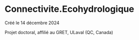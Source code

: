 # Connectivite.Ecohydrologique
Créé le 14 décembre 2024

Projet doctoral, affilié au GRET, ULaval (QC, Canada)

